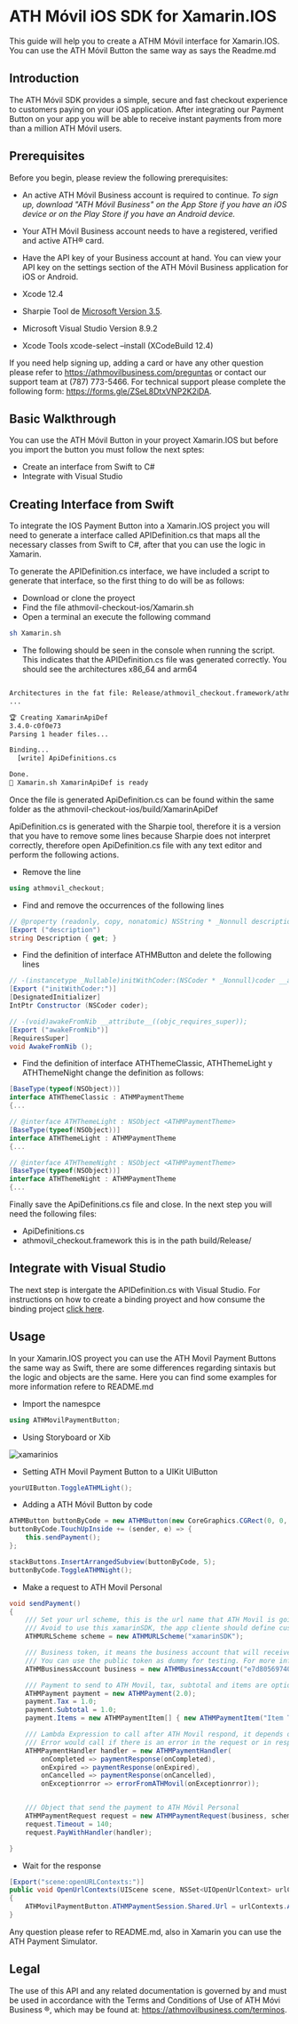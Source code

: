 # ATH Móvil iOS SDK for Xamarin.IOS

This guide will help you to create a ATHM Móvil interface for Xamarin.IOS. You can use the ATH Móvil Button the same way as says the Readme.md

## Introduction
The ATH Móvil SDK provides a simple, secure and fast checkout experience to customers paying on your iOS application. After integrating our Payment Button on your app you will be able to receive instant payments from more than a million ATH Móvil users.


## Prerequisites
Before you begin, please review the following prerequisites:

* An active ATH Móvil Business account is required to continue. *To sign up, download "ATH Móvil Business" on the App Store if you have an iOS device or on the Play Store if you have an Android device.*

* Your ATH Móvil Business account needs to have a registered, verified and active ATH® card.

* Have the API key of your Business account at hand. You can view your API key on the settings section of the ATH Móvil Business application for iOS or Android.

* Xcode 12.4 

* Sharpie Tool de <a href="https://docs.microsoft.com/en-us/xamarin/cross-platform/macios/binding/objective-sharpie/get-started">Microsoft Version 3.5</a>.

* Microsoft Visual Studio Version 8.9.2

* Xcode Tools  xcode-select –install (XCodeBuild 12.4)
 
If you need help signing up, adding a card or have any other question please refer to https://athmovilbusiness.com/preguntas or contact our support team at (787) 773-5466. For technical support please complete the following form: https://forms.gle/ZSeL8DtxVNP2K2iDA.

## Basic Walkthrough
You can use the ATH Móvil Button in your proyect Xamarin.IOS but before you import the button you must follow the next sptes:
* Create an interface from Swift to C#
* Integrate with Visual Studio

## Creating Interface from Swift

To integrate the IOS Payment Button into a Xamarin.IOS project you will need to generate a interface called APIDefinition.cs that maps all the necessary classes from Swift to C#, after that you can use the logic in Xamarin.

To generate the APIDefinition.cs interface, we have included a script to generate that interface, so the first thing to do will be as follows:

* Download or clone the proyect
* Find the file athmovil-checkout-ios/Xamarin.sh
* Open a terminal an execute the following command 

```bash
sh Xamarin.sh
```

* The following should be seen in the console when running the script. This indicates that the APIDefinition.cs file was generated correctly. You should see the architectures x86_64 and arm64 

```bash

Architectures in the fat file: Release/athmovil_checkout.framework/athmovil_checkout are: x86_64 arm64 
...

🏆 Creating XamarinApiDef
3.4.0-c0f0e73
Parsing 1 header files...

Binding...
  [write] ApiDefinitions.cs

Done.
🏁 Xamarin.sh XamarinApiDef is ready 
```

Once the file is generated ApiDefinition.cs can be found within the same folder as the athmovil-checkout-ios/build/XamarinApiDef

ApiDefinition.cs is generated with the Sharpie tool, therefore it is a version that you have to remove some lines because Sharpie does not interpret correctly, therefore open ApiDefinition.cs file with any text editor and perform the following actions.

* Remove the line 
```csharp
using athmovil_checkout;
```

* Find and remove the occurrences of the following lines 
```csharp
// @property (readonly, copy, nonatomic) NSString * _Nonnull description;
[Export ("description")
string Description { get; }
```

* Find the definition of interface ATHMButton and delete the following lines

```csharp
// -(instancetype _Nullable)initWithCoder:(NSCoder * _Nonnull)coder __attribute__((objc_designated_initializer));
[Export ("initWithCoder:")]
[DesignatedInitializer]
IntPtr Constructor (NSCoder coder);

// -(void)awakeFromNib __attribute__((objc_requires_super));
[Export ("awakeFromNib")]
[RequiresSuper]
void AwakeFromNib ();

```

* Find the definition of interface ATHThemeClassic, ATHThemeLight y ATHThemeNight change the definition as follows:

```csharp
[BaseType(typeof(NSObject))]
interface ATHThemeClassic : ATHMPaymentTheme
{...

// @interface ATHThemeLight : NSObject <ATHMPaymentTheme>
[BaseType(typeof(NSObject))]
interface ATHThemeLight : ATHMPaymentTheme
{...

// @interface ATHThemeNight : NSObject <ATHMPaymentTheme>
[BaseType(typeof(NSObject))]
interface ATHThemeNight : ATHMPaymentTheme
{...
```

Finally save the ApiDefinitions.cs file and close. In the next step you will need the following files:

* ApiDefinitions.cs
* athmovil_checkout.framework this is in the path build/Release/

## Integrate with Visual Studio

The next step is intergate the APIDefinition.cs with Visual Studio.
For instructions on how to create a binding proyect and how consume the binding project <a href="https://docs.microsoft.com/en-us/xamarin/ios/platform/binding-swift/walkthrough#build-a-binding-library">click here</a>.

## Usage

In your Xamarin.IOS proyect you can use the ATH Movil Payment Buttons the same way as Swift, there are some differences regarding sintaxis but the logic and objects are the same. Here you can find some examples for more information refere to README.md

* Import the namespce

```csharp
using ATHMovilPaymentButton;
```

* Using Storyboard or Xib

![xamarinios](ReadmeImages/XamarinXib.png)

* Setting ATH Movil Payment Button to a UIKit UIButton

```csharp
yourUIButton.ToggleATHMLight();
```

* Adding a ATH Móvil Button by code

```csharp
ATHMButton buttonByCode = new ATHMButton(new CoreGraphics.CGRect(0, 0, 320, 50));
buttonByCode.TouchUpInside += (sender, e) => {
    this.sendPayment();
};

stackButtons.InsertArrangedSubview(buttonByCode, 5);
buttonByCode.ToggleATHMNight();
```

* Make a request to ATH Movil Personal

```csharp
void sendPayment()
{
    /// Set your url scheme, this is the url name that ATH Movil is going to send the response after the payment
    /// Avoid to use this xamarinSDK, the app cliente should define custom name in the info.plist
    ATHMURLScheme scheme = new ATHMURLScheme("xamarinSDK");

    /// Business token, it means the business account that will receive the payment
    /// You can use the public token as dummy for testing. For more information read the Readme.md 
    ATHMBusinessAccount business = new ATHMBusinessAccount("e7d8056974085111e695b5f7a99d27c206a73089");

    /// Payment to send to ATH Movil, tax, subtotal and items are optional so the client can avoid them
    ATHMPayment payment = new ATHMPayment(2.0);
    payment.Tax = 1.0;
    payment.Subtotal = 1.0;
    payment.Items = new ATHMPaymentItem[] { new ATHMPaymentItem("Item Test", 1.0, 1) };

    /// Lambda Expression to call after ATH Movil respond, it depends on the status of the transaction.
    /// Error would call if there is an error in the request or in response
    ATHMPaymentHandler handler = new ATHMPaymentHandler(
        onCompleted => paymentResponse(onCompleted),
        onExpired => paymentResponse(onExpired),
        onCancelled => paymentResponse(onCancelled),
        onExceptionrror => errorFromATHMovil(onExceptionrror));


    /// Object that send the payment to ATH Móvil Personal
    ATHMPaymentRequest request = new ATHMPaymentRequest(business, scheme, payment);
    request.Timeout = 140;
    request.PayWithHandler(handler);

}
```

* Wait for the response

```csharp
[Export("scene:openURLContexts:")]
public void OpenUrlContexts(UIScene scene, NSSet<UIOpenUrlContext> urlContexts)
{
    ATHMovilPaymentButton.ATHMPaymentSession.Shared.Url = urlContexts.AnyObject.Url;
}
```

Any question please refer to README.md, also in Xamarin you can use the ATH Payment Simulator.

## Legal
The use of this API and any related documentation is governed by and must be used in accordance with the Terms and Conditions of Use of ATH Móvi Business ®, which may be found at: https://athmovilbusiness.com/terminos.
